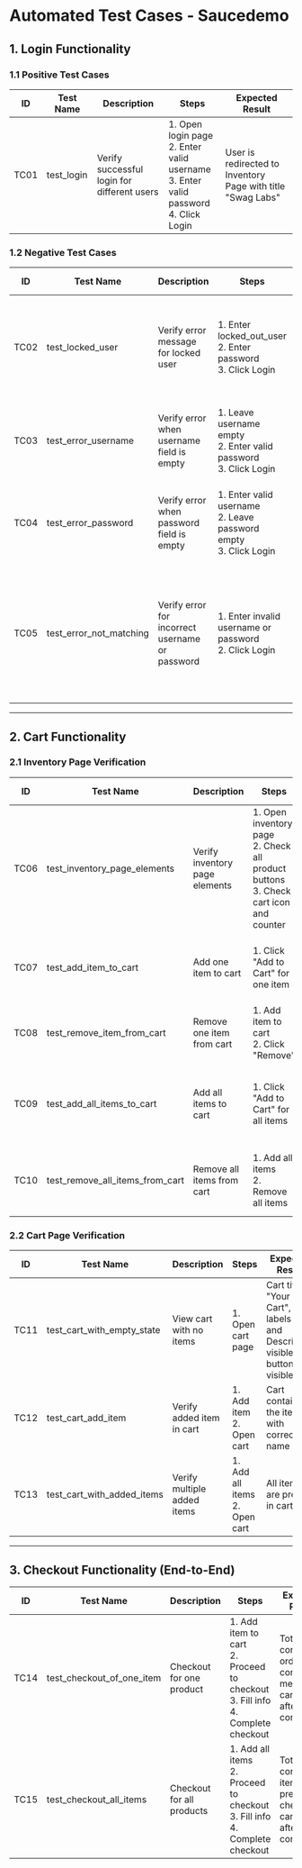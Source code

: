 # Automated Test Cases - Saucedemo

## 1. Login Functionality

### 1.1 Positive Test Cases

| ID   | Test Name  | Description                                 | Steps                                                                                            | Expected Result                                             |
| ---- | ---------- | ------------------------------------------- | ------------------------------------------------------------------------------------------------ | ----------------------------------------------------------- |
| TC01 | test_login | Verify successful login for different users | 1. Open login page <br> 2. Enter valid username <br> 3. Enter valid password <br> 4. Click Login | User is redirected to Inventory Page with title "Swag Labs" |

### 1.2 Negative Test Cases

| ID   | Test Name               | Description                                     | Steps                                                                    | Expected Result                                                                           |
| ---- | ----------------------- | ----------------------------------------------- | ------------------------------------------------------------------------ | ----------------------------------------------------------------------------------------- |
| TC02 | test_locked_user        | Verify error message for locked user            | 1. Enter locked_out_user <br> 2. Enter password <br> 3. Click Login      | Error message "Epic sadface: Sorry, this user has been locked out."                       |
| TC03 | test_error_username     | Verify error when username field is empty       | 1. Leave username empty <br> 2. Enter valid password <br> 3. Click Login | Error message "Epic sadface: Username is required"                                        |
| TC04 | test_error_password     | Verify error when password field is empty       | 1. Enter valid username <br> 2. Leave password empty <br> 3. Click Login | Error message "Epic sadface: Password is required"                                        |
| TC05 | test_error_not_matching | Verify error for incorrect username or password | 1. Enter invalid username or password <br> 2. Click Login                | Error message "Epic sadface: Username and password do not match any user in this service" |

---

## 2. Cart Functionality

### 2.1 Inventory Page Verification

| ID   | Test Name                       | Description                    | Steps                                                                                        | Expected Result                                        |
| ---- | ------------------------------- | ------------------------------ | -------------------------------------------------------------------------------------------- | ------------------------------------------------------ |
| TC06 | test_inventory_page_elements    | Verify inventory page elements | 1. Open inventory page <br> 2. Check all product buttons <br> 3. Check cart icon and counter | All items visible, cart count = 0                      |
| TC07 | test_add_item_to_cart           | Add one item to cart           | 1. Click "Add to Cart" for one item                                                          | Cart count = 1, "Remove" button visible                |
| TC08 | test_remove_item_from_cart      | Remove one item from cart      | 1. Add item to cart <br> 2. Click "Remove"                                                   | Cart count = 0, "Add" button visible                   |
| TC09 | test_add_all_items_to_cart      | Add all items to cart          | 1. Click "Add to Cart" for all items                                                         | Cart count = total items, all "Remove" buttons visible |
| TC10 | test_remove_all_items_from_cart | Remove all items from cart     | 1. Add all items <br> 2. Remove all items                                                    | Cart count = 0, all "Add" buttons visible              |

### 2.2 Cart Page Verification

| ID   | Test Name                  | Description                 | Steps                              | Expected Result                                                             |
| ---- | -------------------------- | --------------------------- | ---------------------------------- | --------------------------------------------------------------------------- |
| TC11 | test_cart_with_empty_state | View cart with no items     | 1. Open cart page                  | Cart title "Your Cart", labels QTY and Description visible, buttons visible |
| TC12 | test_cart_add_item         | Verify added item in cart   | 1. Add item <br> 2. Open cart      | Cart contains the item with correct name                                    |
| TC13 | test_cart_with_added_items | Verify multiple added items | 1. Add all items <br> 2. Open cart | All items are present in cart                                               |

---

## 3. Checkout Functionality (End-to-End)

| ID   | Test Name                 | Description               | Steps                                                                                       | Expected Result                                                                 |
| ---- | ------------------------- | ------------------------- | ------------------------------------------------------------------------------------------- | ------------------------------------------------------------------------------- |
| TC14 | test_checkout_of_one_item | Checkout for one product  | 1. Add item to cart <br> 2. Proceed to checkout <br> 3. Fill info <br> 4. Complete checkout | Total price correct, order completion message, cart empty after completion      |
| TC15 | test_checkout_all_items   | Checkout for all products | 1. Add all items <br> 2. Proceed to checkout <br> 3. Fill info <br> 4. Complete checkout    | Total price correct, all items present in checkout, cart empty after completion |
